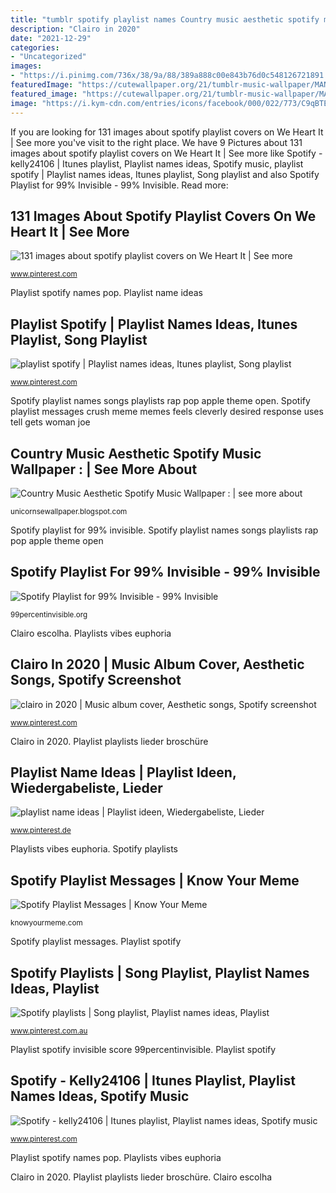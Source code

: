 ```yaml
---
title: "tumblr spotify playlist names Country music aesthetic spotify music wallpaper :"
description: "Clairo in 2020"
date: "2021-12-29"
categories:
- "Uncategorized"
images:
- "https://i.pinimg.com/736x/38/9a/88/389a888c00e843b76d0c548126721891.jpg"
featuredImage: "https://cutewallpaper.org/21/tumblr-music-wallpaper/MANIA-music-wallpapers-EDIT-THE-WORLD.png"
featured_image: "https://cutewallpaper.org/21/tumblr-music-wallpaper/MANIA-music-wallpapers-EDIT-THE-WORLD.png"
image: "https://i.kym-cdn.com/entries/icons/facebook/000/022/773/C9qBTEFXYAAtEyM.jpg"
---
```


If you are looking for 131 images about spotify playlist covers on We Heart It | See more you've visit to the right place. We have 9 Pictures about 131 images about spotify playlist covers on We Heart It | See more like Spotify - kelly24106 | Itunes playlist, Playlist names ideas, Spotify music, playlist spotify | Playlist names ideas, Itunes playlist, Song playlist and also Spotify Playlist for 99% Invisible - 99% Invisible. Read more:

## 131 Images About Spotify Playlist Covers On We Heart It | See More

![131 images about spotify playlist covers on We Heart It | See more](https://i.pinimg.com/736x/01/4f/a9/014fa9b6d948cd6b8318642db88030a0.jpg "Spotify playlist messages")

<small>www.pinterest.com</small>

Playlist spotify names pop. Playlist name ideas

## Playlist Spotify | Playlist Names Ideas, Itunes Playlist, Song Playlist

![playlist spotify | Playlist names ideas, Itunes playlist, Song playlist](https://i.pinimg.com/736x/38/9a/88/389a888c00e843b76d0c548126721891.jpg "Spotify playlist messages")

<small>www.pinterest.com</small>

Spotify playlist names songs playlists rap pop apple theme open. Spotify playlist messages crush meme memes feels cleverly desired response uses tell gets woman joe

## Country Music Aesthetic Spotify Music Wallpaper : | See More About

![Country Music Aesthetic Spotify Music Wallpaper : | see more about](https://cutewallpaper.org/21/tumblr-music-wallpaper/MANIA-music-wallpapers-EDIT-THE-WORLD.png "Playlist spotify invisible score 99percentinvisible")

<small>unicornsewallpaper.blogspot.com</small>

Spotify playlist for 99% invisible. Spotify playlist names songs playlists rap pop apple theme open

## Spotify Playlist For 99% Invisible - 99% Invisible

![Spotify Playlist for 99% Invisible - 99% Invisible](https://99percentinvisible.org/app/uploads/2012/06/spotify99pi.png "Spotify playlists")

<small>99percentinvisible.org</small>

Clairo escolha. Playlists vibes euphoria

## Clairo In 2020 | Music Album Cover, Aesthetic Songs, Spotify Screenshot

![clairo in 2020 | Music album cover, Aesthetic songs, Spotify screenshot](https://i.pinimg.com/736x/7e/ba/8c/7eba8c846e2f03168b49de165bd5f6e9.jpg "Spotify playlist messages")

<small>www.pinterest.com</small>

Clairo in 2020. Playlist playlists lieder broschüre

## Playlist Name Ideas | Playlist Ideen, Wiedergabeliste, Lieder

![playlist name ideas | Playlist ideen, Wiedergabeliste, Lieder](https://i.pinimg.com/236x/20/70/5e/20705e92fe46055cc66496d02829374a.jpg?nii=t "Spotify playlist messages")

<small>www.pinterest.de</small>

Playlists vibes euphoria. Spotify playlists

## Spotify Playlist Messages | Know Your Meme

![Spotify Playlist Messages | Know Your Meme](https://i.kym-cdn.com/entries/icons/facebook/000/022/773/C9qBTEFXYAAtEyM.jpg "Playlist spotify")

<small>knowyourmeme.com</small>

Spotify playlist messages. Playlist spotify

## Spotify Playlists | Song Playlist, Playlist Names Ideas, Playlist

![Spotify playlists | Song playlist, Playlist names ideas, Playlist](https://i.pinimg.com/736x/9f/48/0b/9f480b967b0b61f231d095d6abeb7b59.jpg "Spotify playlist messages")

<small>www.pinterest.com.au</small>

Playlist spotify invisible score 99percentinvisible. Playlist spotify

## Spotify - Kelly24106 | Itunes Playlist, Playlist Names Ideas, Spotify Music

![Spotify - kelly24106 | Itunes playlist, Playlist names ideas, Spotify music](https://i.pinimg.com/736x/65/38/6f/65386fc4dcd37b54dd98ea86c588a072.jpg "Playlist spotify names pop")

<small>www.pinterest.com</small>

Playlist spotify names pop. Playlists vibes euphoria

Clairo in 2020. Playlist playlists lieder broschüre. Clairo escolha
